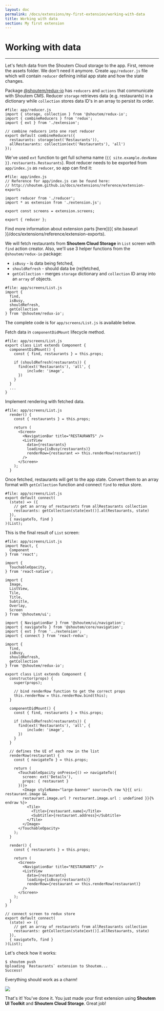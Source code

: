```yaml
---
layout: doc
permalink: /docs/extensions/my-first-extension/working-with-data
title: Working with data
section: My first extension
---
```


# Working with data
<hr />

Let's fetch data from the Shoutem Cloud storage to the app. First, remove the assets folder. We don't need it anymore. Create `app/reducer.js` file which will contain `reducer` defining initial app state and how the state changes.

Package [@shoutem/redux-io](https://github.com/shoutem/redux-io) has `reducers` and `actions` that communicate with Shoutem CMS. Reducer `storage` retrieves data (e.g. restaurants) in a dictionary while `collection` stores data ID's in an array to persist its order.

```javascript{1-9}
#file: app/reducer.js
import { storage, collection } from '@shoutem/redux-io';
import { combineReducers } from 'redux';
import { ext } from './extension';

// combine reducers into one root reducer
export default combineReducers({
  restaurants: storage(ext('Restaurants')),
  allRestaurants: collection(ext('Restaurants'), 'all')
});
```

We've used `ext` function to get full schema name (`{{ site.example.devName }}.restaurants.Restaurants`). Root reducer needs to be exported from `app/index.js` as `reducer`, so app can find it:

```javascript{4,9}
#file: app/index.js
// Reference for app/index.js can be found here:
// http://shoutem.github.io/docs/extensions/reference/extension-exports

import reducer from './reducer';
import * as extension from './extension.js';

export const screens = extension.screens;

export { reducer };
```

Find more information about extension parts [here]({{ site.baseurl }}/docs/extensions/reference/extension-exports).

We will fetch restaurants from **Shoutem Cloud Storage** in `List` screen with `find` action creator. Also, we'll use 3 helper functions from the `@shoutem/redux-io` package:
 
 - `isBusy` - is data being fetched,
 - `shouldRefresh` - should data be (re)fetched,
 - `getCollection` - merges `storage` dictionary and `collection` ID array into an `array` of objects.

```javascript{1-6}
#file: app/screens/List.js
import {
  find,
  isBusy,
  shouldRefresh,
  getCollection
} from '@shoutem/redux-io';
```

The complete code is for `app/screens/List.js` is available below.

Fetch data in `componentDidMount` lifecycle method.

```javascript{2-9}
#file: app/screens/List.js
export class List extends Component {
  componentDidMount() {
    const { find, restaurants } = this.props;
    
    if (shouldRefresh(restaurants)) {
      find(ext('Restaurants'), 'all', {
          include: 'image',
      })
    }
  }
  ...
}
```

Implement rendering with fetched data.

```JSX{2,8-9}
#file: app/screens/List.js
  render() {
    const { restaurants } = this.props;
    
    return (
      <Screen>
        <NavigationBar title="RESTAURANTS" />
        <ListView
          data={restaurants}
          loading={isBusy(restaurants)}
          renderRow={restaurant => this.renderRow(restaurant)}
        />
      </Screen>
    );
  }
```

Once fetched, restaurants will get to the app state. Convert them to an array format with `getCollection` function and connect `find` to redux store.

```javascript{2-6}
#file: app/screens/List.js
export default connect(
  (state) => ({
    // get an array of restaurants from allRestaurants collection
    restaurants: getCollection(state[ext()].allRestaurants, state)
  }),
  { navigateTo, find }
)(List);
```

This is the final result of `List` screen:

```JSX
#file: app/screens/List.js
import React, {
  Component
} from 'react';

import {
  TouchableOpacity,
} from 'react-native';

import {
  Image,
  ListView,
  Tile,
  Title,
  Subtitle,
  Overlay,
  Screen
} from '@shoutem/ui';

import { NavigationBar } from '@shoutem/ui/navigation';
import { navigateTo } from '@shoutem/core/navigation';
import { ext } from '../extension';
import { connect } from 'react-redux';

import {
  find,
  isBusy,
  shouldRefresh,
  getCollection
} from '@shoutem/redux-io';

export class List extends Component {
  constructor(props) {
    super(props);

    // bind renderRow function to get the correct props
    this.renderRow = this.renderRow.bind(this);
  }

  componentDidMount() {
    const { find, restaurants } = this.props;
    
    if (shouldRefresh(restaurants)) {
      find(ext('Restaurants'), 'all', {
          include: 'image',
      })
    }
  }

  // defines the UI of each row in the list
  renderRow(restaurant) {
    const { navigateTo } = this.props;

    return (
      <TouchableOpacity onPress={() => navigateTo({
        screen: ext('Details'),
        props: { restaurant }
      })}>
        <Image styleName="large-banner" source={% raw %}{{ uri: restaurant.image &&
        restaurant.image.url ? restaurant.image.url : undefined }}{% endraw %}>
          <Tile>
            <Title>{restaurant.name}</Title>
            <Subtitle>{restaurant.address}</Subtitle>
          </Tile>
        </Image>
      </TouchableOpacity>
    );
  }

  render() {
    const { restaurants } = this.props;
    
    return (
      <Screen>
        <NavigationBar title="RESTAURANTS" />
        <ListView
          data={restaurants}
          loading={isBusy(restaurants)}
          renderRow={restaurant => this.renderRow(restaurant)}
        />
      </Screen>
    );
  }
}

// connect screen to redux store
export default connect(
  (state) => ({
    // get an array of restaurants from allRestaurants collection
    restaurants: getCollection(state[ext()].allRestaurants, state)
  }),
  { navigateTo, find }
)(List);
```

Let's check how it works:

```ShellSession
$ shoutem push
Uploading `Restaurants` extension to Shoutem...
Success!
```

Everything should work as a charm!

<p class="image">
<img src='{{ site.baseurl }}/img/my-first-extension/working-with-data.png'/>
</p>

That's it! You've done it. You just made your first extension using **Shoutem UI Toolkit** and **Shoutem Cloud Storage**. Great job!
